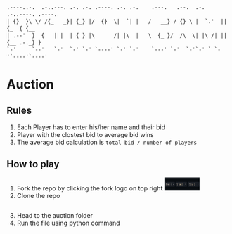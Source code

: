 ```
.----..-.  .-..---. .-. .-. .----. .-. .-.    .---.   .--.  .-.   .-..----. .----.
| {}  }\ \/ /{_   _}| {_} |/  {}  \|  `| |   /   __} / {} \ |  `.'  || {_  { {__  
| .--'  }  {   | |  | { } |\      /| |\  |   \  {_ }/  /\  \| |\ /| || {__ .-._} }
`-'     `--'   `-'  `-' `-' `----' `-' `-'    `---' `-'  `-'`-' ` `-'`----'`----' 
```

# Auction

## Rules
1. Each Player has to enter his/her name and their bid
2. Player with the clostest bid to average bid wins
3. The average bid calculation is `total bid / number of players`

## How to play
1. Fork the repo by clicking the fork logo on top right
   <img src="../images/fork.png" width="80" height="30">
2. Clone the repo
   ```git clone git@github.com:AseanK/beginner-python-games.git
   ```
3. Head to the auction folder
4. Run the file using python command
   ```python auction.py
   ```

